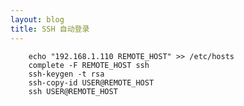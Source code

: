 ```yaml
---
layout: blog
title: SSH 自动登录
---
```


        echo "192.168.1.110 REMOTE_HOST" >> /etc/hosts
        complete -F REMOTE_HOST ssh
        ssh-keygen -t rsa
        ssh-copy-id USER@REMOTE_HOST
        ssh USER@REMOTE_HOST
